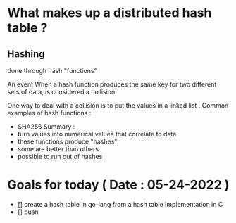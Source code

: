 # What makes up a distributed hash table ? 

Hashing 
---

done through hash "functions" 

An event When a hash function produces the same key for two different sets of data,
is considered a collision. 

One way to deal with a collision is to put the values in a linked list . 
Common examples of hash functions : 
  - SHA256 
Summary : 
  - turn values into numerical values that correlate to data 
  - these functions produce "hashes" 
  - some are better than others
  - possible to run out of hashes 



# Goals for today ( Date : 05-24-2022 ) 
- [] create a hash table in go-lang from a hash table implementation in C 
- [] push 

